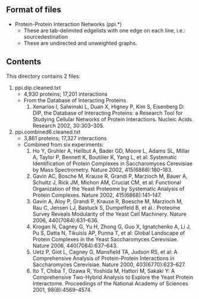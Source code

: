 ## Format of files ##
* Protein-Protein Interaction Networks (ppi.*)
	* These are tab-delimited edgelists with one edge on each line, i.e.:
		source<target>destination
	* These are undirected and unweighted graphs.

## Contents ##
This directory contains 2 files:
1. ppi.dip.cleaned.txt
	* 4,930 proteins; 17,201 interactions
	* From the Database of Interacting Proteins
		1.	Xenarios I, Salwinski L, Duan X, Higney P, Kim S, Eisenberg D: DIP,
			the Database of Interacting Proteins: a Research Tool for Studying Cellular Networks of
			Protein Interactions. Nucleic Acids Research 2002, 30:303–305.
2. ppi.combined6.cleaned.txt
	* 3,861 proteins; 17,327 interactions
	* Combined from six experiments:
		1.	Ho Y, Gruhler A, Heilbut A, Bader GD, Moore L, Adams SL, Millar A, Taylor P,
			Bennett K, Boutilier K, Yang L, et al: Systematic Identification of Protein Complexes
			in Saccharomyces Cerevisiae by Mass Spectrometry. Nature 2002, 415(6868):180–183.
		2.	Gavin AC, Bosche M, Krause R, Grandi P, Marzioch M, Bauer A, Schultz J, Rick JM,
			Michon AM, Cruciat CM, et al: Functional Organization of the Yeast Proteome by
			Systematic Analysis of Protein Complexes. Nature 2002, 415(6868):141–147.
		3.	Gavin A, Aloy P, Grandi P, Krause R, Boesche M, Marzioch M, Rau C, Jensen LJ, Bastuck S,
			Dumpelfeld B, et al.: Proteome Survey Reveals Modularity of the Yeast Cell Machinery.
			Nature 2006, 440(7084):631–636.
		4.	Krogan N, Cagney G, Yu H, Zhong G, Guo X, Ignatchenko A, Li J, Pu S, Datta N,
			Tikuisis AP, Punna T, et al: Global Landscape of Protein Complexes in the Yeast
			Saccharomyces Cerevisiae. Nature 2006, 440(7084):637–643.
		5.	Uetz P, Giot L, Cagney G, Mansfield TA, Judson RS, et al: A Comprehensive Analysis of
			Protein-Protein Interactions in Saccharomyces Cerevisiae. Nature 2000, 403(6770):623–627.
		6.	Ito T, Chiba T, Ozawa R, Yoshida M, Hattori M, Sakaki Y: A Comprehensive Two-Hybrid
			Analysis to Explore the Yeast Protein Interactome. Proceedings of the National Academy
			of Sciences 2001, 98(8):4569–4574.
